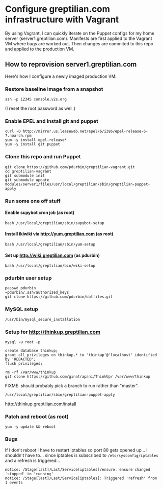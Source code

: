 # Configure greptilian.com infrastructure with Vagrant

By using Vagrant, I can quickly iterate on the Puppet configs for my home server (server1.greptilian.com). Manifests are first applied to the Vagrant VM where bugs are worked out. Then changes are commited to this repo and applied to the production VM.

## How to reprovision server1.greptilian.com

Here's how I configure a newly imaged production VM.

### Restore baseline image from a snapshot

    ssh -p 12345 console.v2s.org

(I reset the root password as well.)

### Enable EPEL and install git and puppet

    curl -O http://mirror.us.leaseweb.net/epel/6/i386/epel-release-6-7.noarch.rpm
    yum -y install epel-release*
    yum -y install git puppet

### Clone this repo and run Puppet

    git clone https://github.com/pdurbin/greptilian-vagrant.git
    cd greptilian-vagrant
    git submodule init
    git submodule update
    modules/server1/files/usr/local/greptilian/sbin/greptilian-puppet-apply

### Run some one off stuff

#### Enable supybot cron job (as root)

    bash /usr/local/greptilian/sbin/supybot-setup

#### Install ikiwiki via http://yum.greptilian.com (as root)

    bash /usr/local/greptilian/sbin/yum-setup 

#### Set up http://wiki.greptilian.com (as pdurbin)

    bash /usr/local/greptilian/bin/wiki-setup 

### pdurbin user setup

    passwd pdurbin
    ~pdurbin/.ssh/authorized_keys
    git clone https://github.com/pdurbin/dotfiles.git

### MySQL setup

    /usr/bin/mysql_secure_installation

### Setup for http://thinkup.greptilian.com

    mysql -u root -p

    create database thinkup;
    grant all privileges on thinkup.* to 'thinkup'@'localhost' identified by 'REDACTED';
    flush privileges;

    rm -rf /var/www/thinkup
    git clone https://github.com/ginatrapani/ThinkUp/ /var/www/thinkup

FIXME: should probably pick a branch to run rather than "master".

    /usr/local/greptilian/sbin/greptilian-puppet-apply

http://thinkup.greptilian.com/install

### Patch and reboot (as root)

    yum -y update && reboot

### Bugs

If I don't reboot I have to restart iptables so port 80 gets opened up... I shouldn't have to... since iptables is subscribed to `/etc/sysconfig/iptables` and a refresh is triggered...

    notice: /Stage[last]/Last/Service[iptables]/ensure: ensure changed 'stopped' to 'running'
    notice: /Stage[last]/Last/Service[iptables]: Triggered 'refresh' from 1 events
